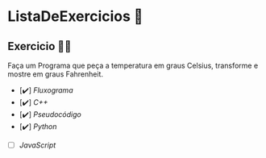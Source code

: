 # ListaDeExercicios 🚀

## Exercicio 👨‍💻

Faça um Programa que peça a temperatura em graus Celsius, transforme e mostre em graus Fahrenheit.

- [✔️] _Fluxograma_
- [✔️] _C++_
- [✔️] _Pseudocódigo_
- [✔️] _Python_
- [ ] _JavaScript_